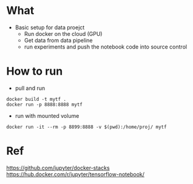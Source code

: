 # What
* Basic setup for data proejct
  * Run docker on the cloud (GPU)
  * Get data from data pipeline
  * run experiments and push the notebook code into source control

# How to run
* pull and run
```
docker build -t mytf .
docker run -p 8888:8888 mytf
```

* run with mounted volume
```
docker run -it --rm -p 8899:8888 -v $(pwd):/home/proj/ mytf
```

# Ref
https://github.com/jupyter/docker-stacks  
https://hub.docker.com/r/jupyter/tensorflow-notebook/  

